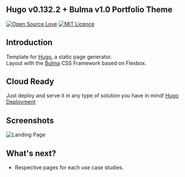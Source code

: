 ## Hugo v0.132.2 + Bulma v1.0 Portfolio Theme

[![Open Source Love](https://badges.frapsoft.com/os/v1/open-source.svg)](https://github.com/ellerbrock/open-source-badges/) [![MIT Licence](https://badges.frapsoft.com/os/mit/mit.svg?v=103)](https://opensource.org/licenses/mit-license.php)

## Introduction

Template for [Hugo](https://gohugo.io), a static page generator.  
Layout with the [Bulma](https://bulma.io/) CSS Framework based on Flexbox.

## Cloud Ready

Just deploy and serve it in any type of solution you have in mind! [Hugo Deployment](https://gohugo.io/hosting-and-deployment/)


## Screenshots

![Landing Page](https://i.ibb.co/56bcBc8/Screenshot-from-2024-08-19-23-13-47.png)

## What's next?

- Respective pages for each use case studies.